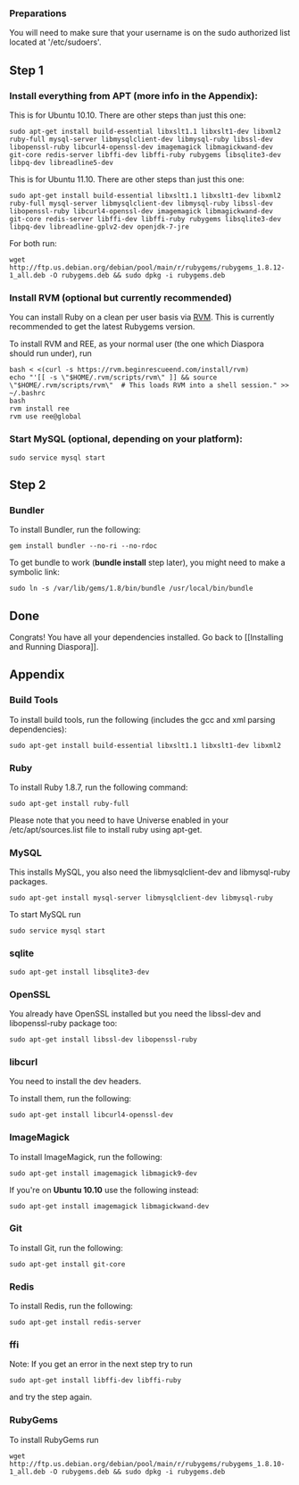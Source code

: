 ### Preparations
You will need to make sure that your username is on the sudo authorized list located at '/etc/sudoers'.

## Step 1

### Install everything from APT (more info in the Appendix):

This is for Ubuntu 10.10. There are other steps than just this one:

    sudo apt-get install build-essential libxslt1.1 libxslt1-dev libxml2 ruby-full mysql-server libmysqlclient-dev libmysql-ruby libssl-dev libopenssl-ruby libcurl4-openssl-dev imagemagick libmagickwand-dev git-core redis-server libffi-dev libffi-ruby rubygems libsqlite3-dev libpq-dev libreadline5-dev

This is for Ubuntu 11.10. There are other steps than just this one:

    sudo apt-get install build-essential libxslt1.1 libxslt1-dev libxml2 ruby-full mysql-server libmysqlclient-dev libmysql-ruby libssl-dev libopenssl-ruby libcurl4-openssl-dev imagemagick libmagickwand-dev git-core redis-server libffi-dev libffi-ruby rubygems libsqlite3-dev libpq-dev libreadline-gplv2-dev openjdk-7-jre

For both run:

    wget http://ftp.us.debian.org/debian/pool/main/r/rubygems/rubygems_1.8.12-1_all.deb -O rubygems.deb && sudo dpkg -i rubygems.deb

### Install RVM (optional but currently recommended)

You can install Ruby on a clean per user basis via [RVM](https://rvm.beginrescueend.com/). This is currently recommended to get the latest Rubygems version.

To install RVM and REE, as your normal user (the one which Diaspora should run under), run

    bash < <(curl -s https://rvm.beginrescueend.com/install/rvm)
    echo "'[[ -s \"$HOME/.rvm/scripts/rvm\" ]] && source \"$HOME/.rvm/scripts/rvm\"  # This loads RVM into a shell session." >> ~/.bashrc
    bash
    rvm install ree
    rvm use ree@global


### Start MySQL (optional, depending on your platform):

    sudo service mysql start

## Step 2

### Bundler

To install Bundler, run the following:

    gem install bundler --no-ri --no-rdoc 

To get bundle to work (**bundle install** step later), you might need to make a symbolic link:

    sudo ln -s /var/lib/gems/1.8/bin/bundle /usr/local/bin/bundle


## Done

Congrats! You have all your dependencies installed. Go back to [[Installing and Running Diaspora]].




## Appendix


### Build Tools

To install build tools, run the following (includes the gcc and xml parsing dependencies):

    sudo apt-get install build-essential libxslt1.1 libxslt1-dev libxml2

### Ruby

To install Ruby 1.8.7, run the following command:

    sudo apt-get install ruby-full

Please note that you need to have Universe enabled in your
/etc/apt/sources.list file to install ruby using apt-get.

### MySQL

This installs MySQL, you also need the libmysqlclient-dev and libmysql-ruby packages.

    sudo apt-get install mysql-server libmysqlclient-dev libmysql-ruby

To start MySQL run

    sudo service mysql start

### sqlite

    sudo apt-get install libsqlite3-dev

### OpenSSL

You already have OpenSSL installed but you need the libssl-dev and libopenssl-ruby package too:

    sudo apt-get install libssl-dev libopenssl-ruby

### libcurl

You need to install the dev headers.

To install them, run the following:

    sudo apt-get install libcurl4-openssl-dev

### ImageMagick

To install ImageMagick, run the following:

    sudo apt-get install imagemagick libmagick9-dev

If you're on **Ubuntu 10.10** use the following instead:

    sudo apt-get install imagemagick libmagickwand-dev

### Git

To install Git, run the following:

    sudo apt-get install git-core

### Redis

To install Redis, run the following:

    sudo apt-get install redis-server

### ffi

Note: If you get an error in the next step try to run

    sudo apt-get install libffi-dev libffi-ruby

and try the step again.


### RubyGems

To install RubyGems run

    wget http://ftp.us.debian.org/debian/pool/main/r/rubygems/rubygems_1.8.10-1_all.deb -O rubygems.deb && sudo dpkg -i rubygems.deb
